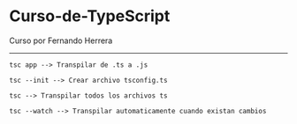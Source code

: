 # Curso-de-TypeScript
Curso por Fernando Herrera

***

    tsc app --> Transpilar de .ts a .js
    
    tsc --init --> Crear archivo tsconfig.ts
    
    tsc --> Transpilar todos los archivos ts 

    tsc --watch --> Transpilar automaticamente cuando existan cambios